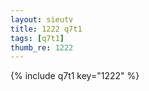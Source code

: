 ```yaml
--- 
layout: sieutv
title: 1222 q7t1
tags: [q7t1]
thumb_re: 1222
---
```

{% include q7t1 key="1222" %} 
